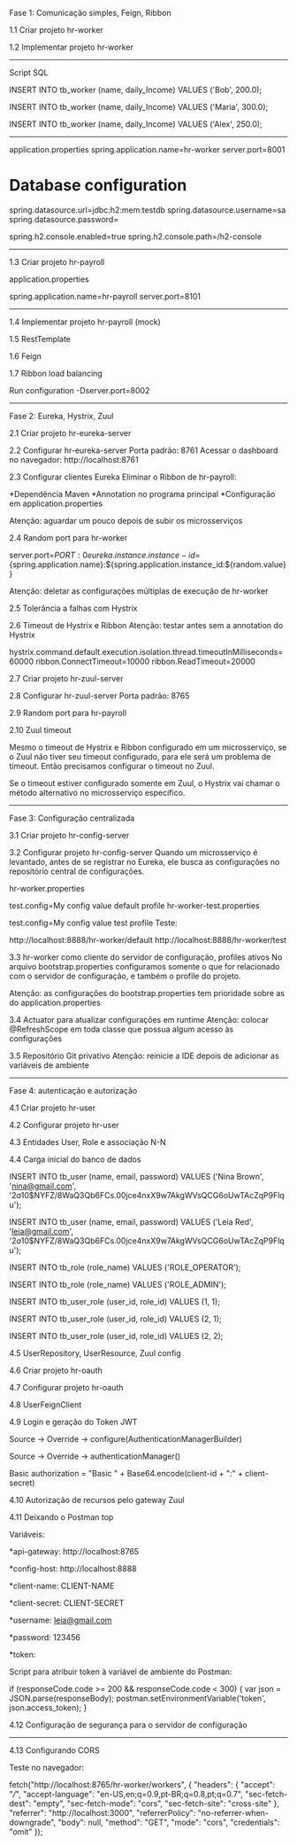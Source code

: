 Fase 1: Comunicação simples, Feign, Ribbon

1.1 Criar projeto hr-worker

1.2 Implementar projeto hr-worker

----------------------------------------------------------------
Script SQL

INSERT INTO tb_worker (name, daily_Income) VALUES ('Bob', 200.0);

INSERT INTO tb_worker (name, daily_Income) VALUES ('Maria', 300.0);

INSERT INTO tb_worker (name, daily_Income) VALUES ('Alex', 250.0);

---------------------------------------------------------------------

application.properties
spring.application.name=hr-worker
server.port=8001

# Database configuration
spring.datasource.url=jdbc:h2:mem:testdb
spring.datasource.username=sa
spring.datasource.password=

spring.h2.console.enabled=true
spring.h2.console.path=/h2-console

-------------------------------------------------------------------

1.3 Criar projeto hr-payroll

application.properties

spring.application.name=hr-payroll
server.port=8101

---------------------------------------------------------------------

1.4 Implementar projeto hr-payroll (mock)

1.5 RestTemplate

1.6 Feign

1.7 Ribbon load balancing


Run configuration
-Dserver.port=8002

---------------------------------------------------------------------

Fase 2: Eureka, Hystrix, Zuul

2.1 Criar projeto hr-eureka-server

2.2 Configurar hr-eureka-server
Porta padrão: 8761
Acessar o dashboard no navegador: http://localhost:8761

2.3 Configurar clientes Eureka
Eliminar o Ribbon de hr-payroll:

*Dependência Maven
*Annotation no programa principal
*Configuração em application.properties

Atenção: aguardar um pouco depois de subir os microsserviços

2.4 Random port para hr-worker

server.port=${PORT:0}
eureka.instance.instance-id=${spring.application.name}:${spring.application.instance_id:${random.value}}

Atenção: deletar as configurações múltiplas de execução de hr-worker

2.5 Tolerância a falhas com Hystrix

2.6 Timeout de Hystrix e Ribbon
Atenção: testar antes sem a annotation do Hystrix

hystrix.command.default.execution.isolation.thread.timeoutInMilliseconds=60000
ribbon.ConnectTimeout=10000
ribbon.ReadTimeout=20000


2.7 Criar projeto hr-zuul-server

2.8 Configurar hr-zuul-server
Porta padrão: 8765

2.9 Random port para hr-payroll

2.10 Zuul timeout

Mesmo o timeout de Hystrix e Ribbon configurado em um microsserviço, se o Zuul não tiver seu timeout configurado, para ele será um problema de timeout. Então precisamos configurar o timeout no Zuul.

Se o timeout estiver configurado somente em Zuul, o Hystrix vai chamar o método alternativo no microsserviço específico.

---------------------------------------------------------------

Fase 3: Configuração centralizada

3.1 Criar projeto hr-config-server

3.2 Configurar projeto hr-config-server
Quando um microsserviço é levantado, antes de se registrar no Eureka, ele busca as configurações no repositório central de configurações.

hr-worker.properties

test.config=My config value default profile
hr-worker-test.properties

test.config=My config value test profile
Teste:

http://localhost:8888/hr-worker/default
http://localhost:8888/hr-worker/test

3.3 hr-worker como cliente do servidor de configuração, profiles ativos
No arquivo bootstrap.properties configuramos somente o que for relacionado com o servidor de configuração, e também o profile do projeto.

Atenção: as configurações do bootstrap.properties tem prioridade sobre as do application.properties

3.4 Actuator para atualizar configurações em runtime
Atenção: colocar @RefreshScope em toda classe que possua algum acesso às configurações

3.5 Repositório Git privativo
Atenção: reinicie a IDE depois de adicionar as variáveis de ambiente

--------------------------------------------------------------------

Fase 4: autenticação e autorização

4.1 Criar projeto hr-user

4.2 Configurar projeto hr-user

4.3 Entidades User, Role e associação N-N

4.4 Carga inicial do banco de dados

INSERT INTO tb_user (name, email, password) VALUES ('Nina Brown', 'nina@gmail.com', '$2a$10$NYFZ/8WaQ3Qb6FCs.00jce4nxX9w7AkgWVsQCG6oUwTAcZqP9Flqu');


INSERT INTO tb_user (name, email, password) VALUES ('Leia Red', 'leia@gmail.com', '$2a$10$NYFZ/8WaQ3Qb6FCs.00jce4nxX9w7AkgWVsQCG6oUwTAcZqP9Flqu');


INSERT INTO tb_role (role_name) VALUES ('ROLE_OPERATOR');

INSERT INTO tb_role (role_name) VALUES ('ROLE_ADMIN');


INSERT INTO tb_user_role (user_id, role_id) VALUES (1, 1);

INSERT INTO tb_user_role (user_id, role_id) VALUES (2, 1);

INSERT INTO tb_user_role (user_id, role_id) VALUES (2, 2);


4.5 UserRepository, UserResource, Zuul config

4.6 Criar projeto hr-oauth

4.7 Configurar projeto hr-oauth

4.8 UserFeignClient

4.9 Login e geração do Token JWT

Source -> Override -> configure(AuthenticationManagerBuilder)

Source -> Override -> authenticationManager()

Basic authorization = "Basic " + Base64.encode(client-id + ":" + client-secret)

4.10 Autorização de recursos pelo gateway Zuul

4.11 Deixando o Postman top

Variáveis:

*api-gateway: http://localhost:8765

*config-host: http://localhost:8888

*client-name: CLIENT-NAME

*client-secret: CLIENT-SECRET

*username: leia@gmail.com

*password: 123456

*token:


Script para atribuir token à variável de ambiente do Postman:

if (responseCode.code >= 200 && responseCode.code < 300) {
    var json = JSON.parse(responseBody);
    postman.setEnvironmentVariable('token', json.access_token);
}

4.12 Configuração de segurança para o servidor de configuração

---------------------------------------------------------------------

4.13 Configurando CORS

Teste no navegador:


fetch("http://localhost:8765/hr-worker/workers", {
  "headers": {
    "accept": "*/*",
    "accept-language": "en-US,en;q=0.9,pt-BR;q=0.8,pt;q=0.7",
    "sec-fetch-dest": "empty",
    "sec-fetch-mode": "cors",
    "sec-fetch-site": "cross-site"
  },
  "referrer": "http://localhost:3000",
  "referrerPolicy": "no-referrer-when-downgrade",
  "body": null,
  "method": "GET",
  "mode": "cors",
  "credentials": "omit"
});

